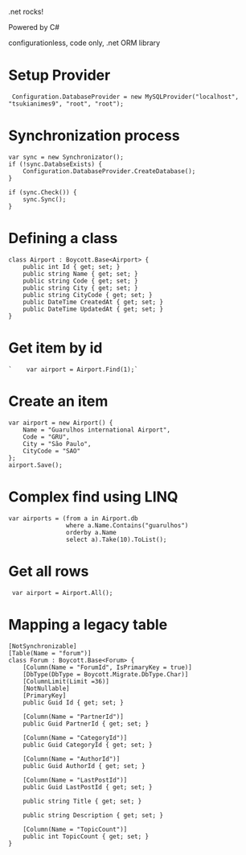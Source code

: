.net rocks!

Powered by C#

configurationless, code only, .net ORM library

# Setup Provider

  ` Configuration.DatabaseProvider = new MySQLProvider("localhost", "tsukianimes9", "root", "root");`


# Synchronization process

    var sync = new Synchronizator();
    if (!sync.DatabseExists) {
        Configuration.DatabaseProvider.CreateDatabase();
    }

    if (sync.Check()) {
        sync.Sync();
    }

# Defining a class

    class Airport : Boycott.Base<Airport> {
        public int Id { get; set; }
        public string Name { get; set; }
        public string Code { get; set; }
        public string City { get; set; }
        public string CityCode { get; set; }
        public DateTime CreatedAt { get; set; }
        public DateTime UpdatedAt { get; set; }
    }


# Get item by id

    `    var airport = Airport.Find(1);`


# Create an item

    var airport = new Airport() {
        Name = "Guarulhos international Airport",
        Code = "GRU",
        City = "São Paulo",
        CityCode = "SAO"
    };
    airport.Save();


# Complex find using LINQ

    var airports = (from a in Airport.db
                    where a.Name.Contains("guarulhos")
                    orderby a.Name
                    select a).Take(10).ToList();


# Get all rows

   ` var airport = Airport.All();`


# Mapping a legacy table

    [NotSynchronizable]
    [Table(Name = "forum")]
    class Forum : Boycott.Base<Forum> {
        [Column(Name = "ForumId", IsPrimaryKey = true)]
        [DbType(DbType = Boycott.Migrate.DbType.Char)]
        [ColumnLimit(Limit =36)]
        [NotNullable]
        [PrimaryKey]
        public Guid Id { get; set; }
    
        [Column(Name = "PartnerId")]
        public Guid PartnerId { get; set; }
    
        [Column(Name = "CategoryId")]
        public Guid CategoryId { get; set; }
    
        [Column(Name = "AuthorId")]
        public Guid AuthorId { get; set; }
    
        [Column(Name = "LastPostId")]
        public Guid LastPostId { get; set; }
    
        public string Title { get; set; }
    
        public string Description { get; set; }
    
        [Column(Name = "TopicCount")]
        public int TopicCount { get; set; }
    }
